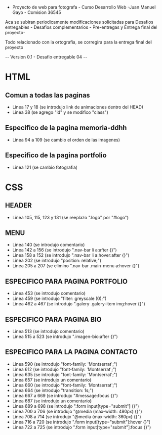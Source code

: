 * Proyecto de web para fotografa - Curso Desarrollo Web -Juan Manuel Gayo - Comision 36545

Aca se subiran periodicamente modificaciones solicitadas para Desafios entregables - Desafios complementarios - Pre-entregas y Entrega final del proyecto-

Todo relacionado con la ortografia, se corregira para la entrega final del proyecto

-- Version 0.1 - Desafio entregable 04 --

# HTML

## Comun a todas las paginas 

- Linea 17 y 18 (se introdujo link de animaciones dentro del HEAD)
- Linea 38 (se agrego "id" y se modifico "class")

## Especifico de la pagina memoria-ddhh

- Linea 94 a 109 (se cambio el orden de las imagenes)

## Especifico de la pagina portfolio

- Linea 121 (se cambio fotografia)

# CSS

## HEADER

- Linea 105, 115, 123 y 131 (se reeplazo ".logo" por "#logo")

## MENU

- Linea 140 (se introdujo comentario)
- Linea 142 a 156 (se introdujo ".nav-bar li a:after {}")
- Linea 158 a 152 (se introdujo ".nav-bar li a:hover:after {}")
- Linea 202 (se introdujo "position: relative;")
- Linea 205 a 207 (se elimino ".nav-bar .main-menu a:hover {}")

## ESPECIFICO PARA PAGINA PORTFOLIO

- Linea 453 (se introdujo comentario)
- Linea 459 (se introdujo "filter: greyscale (0);")
- Linea 462 a 467 (se introdujo ".galery .galery-item img:hover {}")

## ESPECIFICO PARA PAGINA BIO

- Linea 513 (se introdujo comentario)
- Linea 515 a 523 (se introdujo ".imagen-bio:after {}")

## ESPECIFICO PARA LA PAGINA CONTACTO

- Linea 590 (se introdujo "font-family: 'Montserrat';")
- Linea 612 (se introdujo "font-family: 'Montserrat';")
- Linea 635 (se introdujo "font-family: 'Montserrat';")
- Linea 657 (se introdujo un comentario)
- Linea 660 (se introdujo "font-family: 'Montserrat';")
- Linea 664 (se introdujo "transition: 1s;")
- Linea 667 a 669 (se introdujo "#message:focus {}")
- Linea 687 (se introdujo un comentario)
- Linea 689 a 698 (se introdujo ".form input[type="submit"] {}")
- Linea 700 a 706 (se introdujo "@media (max-width: 480px) {}")
- Linea 708 a 714 (se introdujo "@media (max-width: 360px) {}")
- Linea 716 a 720 (se introdujo ".form input[type="submit"]:hover {}")
- Linea 722 a 725 (se introdujo ".form input[type="submit"]:focus {}")